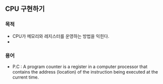 ## CPU 구현하기 

### 목적
- CPU가 메모리와 레지스터를 운영하는 방법을 익힌다. 
- 

### 용어
- P.C : A program counter is a register in a computer processor that contains the address (location) of the instruction being executed at the current time.